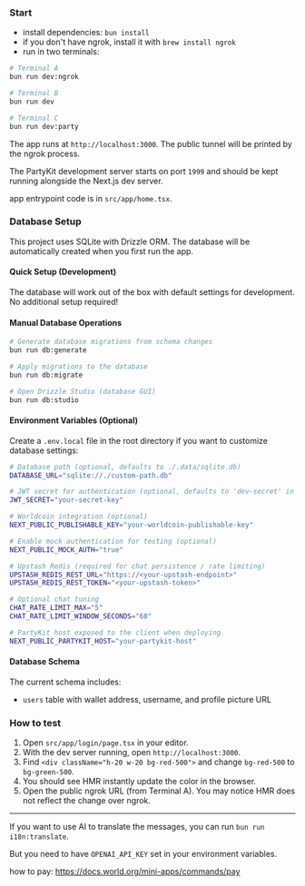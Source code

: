 ### Start

- install dependencies: `bun install`
- if you don't have ngrok, install it with `brew install ngrok`
- run in two terminals:

```bash
# Terminal A
bun run dev:ngrok

# Terminal B
bun run dev

# Terminal C
bun run dev:party
```

The app runs at `http://localhost:3000`. The public tunnel will be printed by the ngrok process.

The PartyKit development server starts on port `1999` and should be kept running alongside the Next.js dev server.

app entrypoint code is in `src/app/home.tsx`.

### Database Setup

This project uses SQLite with Drizzle ORM. The database will be automatically created when you first run the app.

#### Quick Setup (Development)
The database will work out of the box with default settings for development. No additional setup required!

#### Manual Database Operations
```bash
# Generate database migrations from schema changes
bun run db:generate

# Apply migrations to the database
bun run db:migrate

# Open Drizzle Studio (database GUI)
bun run db:studio
```

#### Environment Variables (Optional)
Create a `.env.local` file in the root directory if you want to customize database settings:

```bash
# Database path (optional, defaults to ./.data/sqlite.db)
DATABASE_URL="sqlite://./custom-path.db"

# JWT secret for authentication (optional, defaults to 'dev-secret' in development)
JWT_SECRET="your-secret-key"

# Worldcoin integration (optional)
NEXT_PUBLIC_PUBLISHABLE_KEY="your-worldcoin-publishable-key"

# Enable mock authentication for testing (optional)
NEXT_PUBLIC_MOCK_AUTH="true"

# Upstash Redis (required for chat persistence / rate limiting)
UPSTASH_REDIS_REST_URL="https://<your-upstash-endpoint>"
UPSTASH_REDIS_REST_TOKEN="<your-upstash-token>"

# Optional chat tuning
CHAT_RATE_LIMIT_MAX="5"
CHAT_RATE_LIMIT_WINDOW_SECONDS="60"

# PartyKit host exposed to the client when deploying
NEXT_PUBLIC_PARTYKIT_HOST="your-partykit-host"
```

#### Database Schema
The current schema includes:
- `users` table with wallet address, username, and profile picture URL

### How to test

1. Open `src/app/login/page.tsx` in your editor.
2. With the dev server running, open `http://localhost:3000`.
3. Find `<div className="h-20 w-20 bg-red-500">` and change `bg-red-500` to `bg-green-500`.
4. You should see HMR instantly update the color in the browser.
5. Open the public ngrok URL (from Terminal A). You may notice HMR does not reflect the change over ngrok.

---

If you want to use AI to translate the messages, you can run `bun run i18n:translate`.

But you need to have `OPENAI_API_KEY` set in your environment variables.


how to pay:
https://docs.world.org/mini-apps/commands/pay
